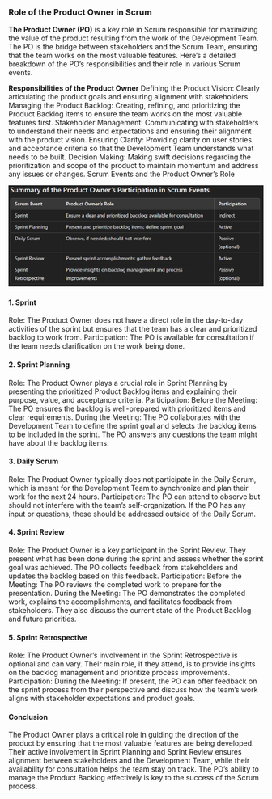 ### Role of the Product Owner in Scrum

**The Product Owner (PO)** is a key role in Scrum responsible for maximizing the value of the product resulting from the work of the Development Team. The PO is the bridge between stakeholders and the Scrum Team, ensuring that the team works on the most valuable features. Here’s a detailed breakdown of the PO’s responsibilities and their role in various Scrum events.

**Responsibilities of the Product Owner**
Defining the Product Vision: Clearly articulating the product goals and ensuring alignment with stakeholders.
Managing the Product Backlog: Creating, refining, and prioritizing the Product Backlog items to ensure the team works on the most valuable features first.
Stakeholder Management: Communicating with stakeholders to understand their needs and expectations and ensuring their alignment with the product vision.
Ensuring Clarity: Providing clarity on user stories and acceptance criteria so that the Development Team understands what needs to be built.
Decision Making: Making swift decisions regarding the prioritization and scope of the product to maintain momentum and address any issues or changes.
Scrum Events and the Product Owner’s Role

![Product Owner participation](/images/product_owner_part.png)

#### 1. Sprint

Role: The Product Owner does not have a direct role in the day-to-day activities of the sprint but ensures that the team has a clear and prioritized backlog to work from.
Participation: The PO is available for consultation if the team needs clarification on the work being done.

#### 2. Sprint Planning

Role: The Product Owner plays a crucial role in Sprint Planning by presenting the prioritized Product Backlog items and explaining their purpose, value, and acceptance criteria.
Participation:
Before the Meeting: The PO ensures the backlog is well-prepared with prioritized items and clear requirements.
During the Meeting: The PO collaborates with the Development Team to define the sprint goal and selects the backlog items to be included in the sprint. The PO answers any questions the team might have about the backlog items.

#### 3. Daily Scrum

Role: The Product Owner typically does not participate in the Daily Scrum, which is meant for the Development Team to synchronize and plan their work for the next 24 hours.
Participation: The PO can attend to observe but should not interfere with the team’s self-organization. If the PO has any input or questions, these should be addressed outside of the Daily Scrum.

#### 4. Sprint Review

Role: The Product Owner is a key participant in the Sprint Review. They present what has been done during the sprint and assess whether the sprint goal was achieved. The PO collects feedback from stakeholders and updates the backlog based on this feedback.
Participation:
Before the Meeting: The PO reviews the completed work to prepare for the presentation.
During the Meeting: The PO demonstrates the completed work, explains the accomplishments, and facilitates feedback from stakeholders. They also discuss the current state of the Product Backlog and future priorities.

#### 5. Sprint Retrospective

Role: The Product Owner’s involvement in the Sprint Retrospective is optional and can vary. Their main role, if they attend, is to provide insights on the backlog management and prioritize process improvements.
Participation:
During the Meeting: If present, the PO can offer feedback on the sprint process from their perspective and discuss how the team’s work aligns with stakeholder expectations and product goals.

#### Conclusion

The Product Owner plays a critical role in guiding the direction of the product by ensuring that the most valuable features are being developed. Their active involvement in Sprint Planning and Sprint Review ensures alignment between stakeholders and the Development Team, while their availability for consultation helps the team stay on track. The PO’s ability to manage the Product Backlog effectively is key to the success of the Scrum process.
